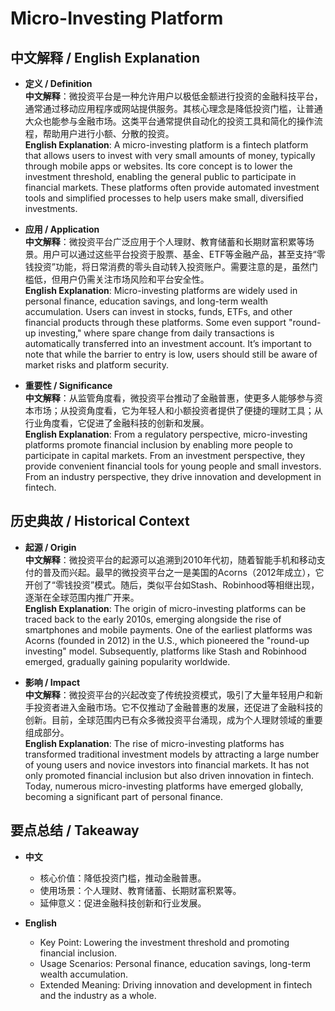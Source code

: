 # Micro-Investing Platform

## 中文解释 / English Explanation

* **定义 / Definition**  
  **中文解释**：微投资平台是一种允许用户以极低金额进行投资的金融科技平台，通常通过移动应用程序或网站提供服务。其核心理念是降低投资门槛，让普通大众也能参与金融市场。这类平台通常提供自动化的投资工具和简化的操作流程，帮助用户进行小额、分散的投资。  
  **English Explanation**: A micro-investing platform is a fintech platform that allows users to invest with very small amounts of money, typically through mobile apps or websites. Its core concept is to lower the investment threshold, enabling the general public to participate in financial markets. These platforms often provide automated investment tools and simplified processes to help users make small, diversified investments.

* **应用 / Application**  
  **中文解释**：微投资平台广泛应用于个人理财、教育储蓄和长期财富积累等场景。用户可以通过这些平台投资于股票、基金、ETF等金融产品，甚至支持“零钱投资”功能，将日常消费的零头自动转入投资账户。需要注意的是，虽然门槛低，但用户仍需关注市场风险和平台安全性。  
  **English Explanation**: Micro-investing platforms are widely used in personal finance, education savings, and long-term wealth accumulation. Users can invest in stocks, funds, ETFs, and other financial products through these platforms. Some even support "round-up investing," where spare change from daily transactions is automatically transferred into an investment account. It’s important to note that while the barrier to entry is low, users should still be aware of market risks and platform security.

* **重要性 / Significance**  
  **中文解释**：从监管角度看，微投资平台推动了金融普惠，使更多人能够参与资本市场；从投资角度看，它为年轻人和小额投资者提供了便捷的理财工具；从行业角度看，它促进了金融科技的创新和发展。  
  **English Explanation**: From a regulatory perspective, micro-investing platforms promote financial inclusion by enabling more people to participate in capital markets. From an investment perspective, they provide convenient financial tools for young people and small investors. From an industry perspective, they drive innovation and development in fintech.

## 历史典故 / Historical Context

* **起源 / Origin**  
  **中文解释**：微投资平台的起源可以追溯到2010年代初，随着智能手机和移动支付的普及而兴起。最早的微投资平台之一是美国的Acorns（2012年成立），它开创了“零钱投资”模式。随后，类似平台如Stash、Robinhood等相继出现，逐渐在全球范围内推广开来。  
  **English Explanation**: The origin of micro-investing platforms can be traced back to the early 2010s, emerging alongside the rise of smartphones and mobile payments. One of the earliest platforms was Acorns (founded in 2012) in the U.S., which pioneered the "round-up investing" model. Subsequently, platforms like Stash and Robinhood emerged, gradually gaining popularity worldwide.

* **影响 / Impact**  
  **中文解释**：微投资平台的兴起改变了传统投资模式，吸引了大量年轻用户和新手投资者进入金融市场。它不仅推动了金融普惠的发展，还促进了金融科技的创新。目前，全球范围内已有众多微投资平台涌现，成为个人理财领域的重要组成部分。  
  **English Explanation**: The rise of micro-investing platforms has transformed traditional investment models by attracting a large number of young users and novice investors into financial markets. It has not only promoted financial inclusion but also driven innovation in fintech. Today, numerous micro-investing platforms have emerged globally, becoming a significant part of personal finance.

## 要点总结 / Takeaway

* **中文**  
  - 核心价值：降低投资门槛，推动金融普惠。  
  - 使用场景：个人理财、教育储蓄、长期财富积累等。  
  - 延伸意义：促进金融科技创新和行业发展。

* **English**  
  - Key Point: Lowering the investment threshold and promoting financial inclusion.  
   - Usage Scenarios: Personal finance, education savings, long-term wealth accumulation.  
   - Extended Meaning: Driving innovation and development in fintech and the industry as a whole.